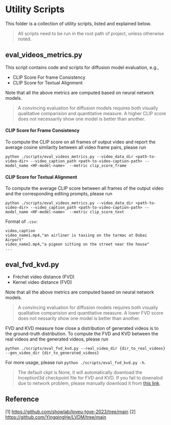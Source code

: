 # Utility Scripts

This folder is a collection of utility scripts, listed and explained below.

> All scripts need to be run in the root path of project, unless otherwise noted.

## eval_videos_metrics.py

This script contains code and scripts for diffusion model evaluation, e.g.,

- CLIP Score For frame Consistency
- CLIP Score for Textual Alignment


Note that all the above metrics are computed based on neural network models.

> A convincing evaluation for diffusion models requires both visually qualitative comparision and quantitative measure. A higher CLIP score does not necessarily show one model is better than another.


#### CLIP Score for Frame Consistency

To compute the CLIP score on all frames of output video and report the average cosine similarity between all video frame pairs, please run

```shell
python ./scripts/eval_videos_metrics.py --video_data_dir <path-to-video-dir> --video_caption_path <path-to-video-caption-path> --model_name <HF-model-name>  --metric clip_score_frame
```

#### CLIP Score for Textual Alignment

To compute the average CLIP score between all frames of the output video and the corresponding editing prompts, please run

```shell
python ./scripts/eval_videos_metrics.py --video_data_dir <path-to-video-dir> --video_caption_path <path-to-video-caption-path> --model_name <HF-model-name>  --metric clip_score_text
```

Format of `.csv`:
```
video,caption
video_name1.mp4,"an airliner is taxiing on the tarmac at Dubai Airport"
video_name2.mp4,"a pigeon sitting on the street near the house"
...
```

## eval_fvd_kvd.py

- Fréchet video distance (FVD)
- Kernel video distance (FVD)

Note that all the above metrics are computed based on neural network models.

> A convincing evaluation for diffusion models requires both visually qualitative comparision and quantitative measure. A lower FVD score does not nessarily show one model is better than another.

FVD and KVD measure how close a distribution of generated videos is to the ground-truth distribution. To compute the FVD and KVD between the real videos and the generated videos, please run

```
python ./scripts/eval_fvd_kvd.py --real_video_dir {dir_to_real_videos}  --gen_video_dir {dir_to_generated_videos}
```

For more usage, please run `python ./scripts/eval_fvd_kvd.py -h`.

> The default ckpt is None, it will automatically download the InceptionI3d checkpoint file for FVD and KVD. If you fail to downalod due to network problem, please manually download it from [this link](https://download.mindspore.cn/toolkits/mindone/stable_diffusion/fvd/inception_i3-02b0bb54.ckpt).

## Reference

[1] https://github.com/showlab/loveu-tgve-2023/tree/main
[2] https://github.com/YingqingHe/LVDM/tree/main

